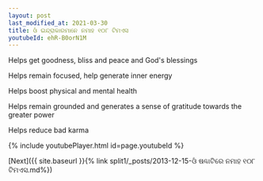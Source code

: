 ```yaml
---
layout: post
last_modified_at: 2021-03-30
title: ଓଁ ଇନ୍ଦ୍ରାକାରମାନେ ନମାହ ୧୦୮ ଟିମଏସ
youtubeId: ehR-B0orN1M
---
```

 
 
Helps get goodness, bliss and peace and God's blessings
 
Helps remain focused, help generate inner energy 
 
Helps boost physical and mental health 
 
Helps remain grounded and generates a sense of gratitude towards the greater power 
 
Helps reduce bad karma
 
 
 
 


{% include youtubePlayer.html id=page.youtubeId %}
 
[Next]({{ site.baseurl }}{% link  split1/_posts/2013-12-15-ଓଁ ଷଣ୍ଢାଟିରେ ନମାହ ୧୦୮ ଟିମଏସ.md%})
 
